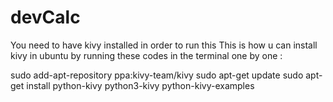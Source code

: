 # devCalc

You need to have kivy installed in order to run this 
This is how u can install kivy in ubuntu by running these codes in the terminal one by one :

sudo add-apt-repository ppa:kivy-team/kivy 
sudo apt-get update 
sudo apt-get install python-kivy python3-kivy python-kivy-examples 
